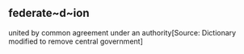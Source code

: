 ## federate~d~ion

united by common agreement under an authority[Source: Dictionary  modified to remove central government]

